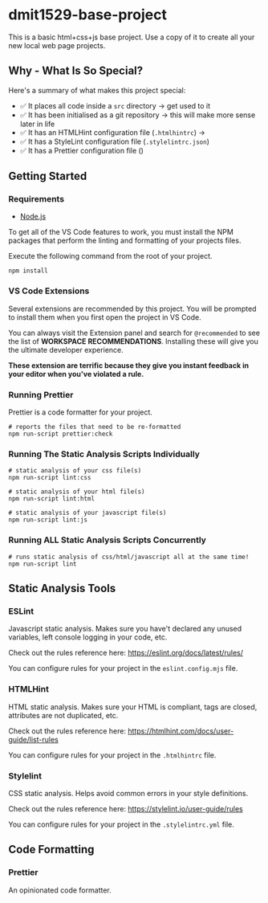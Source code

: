 # dmit1529-base-project

This is a basic html+css+js base project. Use a copy of it to create all your new local web page projects.

## Why - What Is So Special?

Here's a summary of what makes this project special:

- ✅ It places all code inside a `src` directory -> get used to it
- ✅ It has been initialised as a git repository -> this will make more sense later in life
- ✅ It has an HTMLHint configuration file (`.htmlhintrc`) ->
- ✅ It has a StyleLint configuration file (`.stylelintrc.json`)
- ✅ It has a Prettier configuration file ()

## Getting Started

### Requirements

- [Node.js](https://nodejs.org/)

To get all of the VS Code features to work, you must install the NPM packages that perform the linting and formatting of your projects files.

Execute the following command from the root of your project.

```shell
npm install
```

### VS Code Extensions

Several extensions are recommended by this project. You will be prompted to install them when you first open the project in VS Code.

You can always visit the Extension panel and search for `@recommended` to see the list of **WORKSPACE RECOMMENDATIONS**. Installing these will give you the ultimate developer experience.

**These extension are terrific because they give you instant feedback in your editor when you've violated a rule.**

### Running Prettier

Prettier is a code formatter for your project.

```shell
# reports the files that need to be re-formatted
npm run-script prettier:check
```

### Running The Static Analysis Scripts Individually

```shell
# static analysis of your css file(s)
npm run-script lint:css

# static analysis of your html file(s)
npm run-script lint:html

# static analysis of your javascript file(s)
npm run-script lint:js
```

### Running ALL Static Analysis Scripts Concurrently

```shell
# runs static analysis of css/html/javascript all at the same time!
npm run-script lint
```

## Static Analysis Tools

### ESLint

Javascript static analysis. Makes sure you have't declared any unused variables, left console logging in your code, etc.

Check out the rules reference here: https://eslint.org/docs/latest/rules/

You can configure rules for your project in the `eslint.config.mjs` file.

### HTMLHint

HTML static analysis. Makes sure your HTML is compliant, tags are closed, attributes are not duplicated, etc.

Check out the rules reference here: https://htmlhint.com/docs/user-guide/list-rules

You can configure rules for your project in the `.htmlhintrc` file.

### Stylelint

CSS static analysis. Helps avoid common errors in your style definitions.

Check out the rules reference here: https://stylelint.io/user-guide/rules

You can configure rules for your project in the `.stylelintrc.yml` file.

## Code Formatting

### Prettier

An opinionated code formatter.
